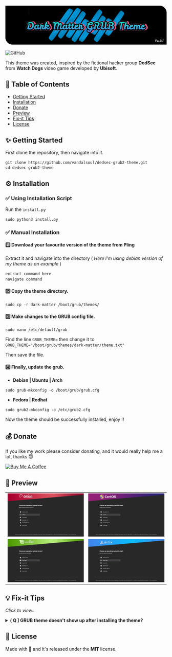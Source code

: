 ![logo](/media/logo.png)

![GitHub](https://img.shields.io/github/license/vandalsoul/dedsec-grub2-theme?style=for-the-badge)

This theme was created, inspired by the fictional hacker group **DedSec** from **Watch Dogs** video game developed by **Ubisoft**.

## 📙 Table of Contents
- [Getting Started](https://github.com/vandalsoul/darkmatter-grub2-theme#-getting-started)
- [Installation](https://github.com/vandalsoul/darkmatter-grub2-theme#%EF%B8%8F-installation)
- [Donate](https://github.com/vandalsoul/darkmatter-grub2-theme#-donate)
- [Preview](https://github.com/vandalsoul/darkmatter-grub2-theme#-preview)
- [Fix-it Tips](https://github.com/vandalsoul/darkmatter-grub2-theme#-fix-it-tips)
- [License](https://github.com/vandalsoul/darkmatter-grub2-theme#-license)

## ✨ Getting Started

First clone the repository, then navigate into it.
```shell
git clone https://github.com/vandalsoul/dedsec-grub2-theme.git
cd dedsec-grub2-theme
```

## ⚙️ Installation

### ✅ Using Installation Script
Run the `install.py`
```shell
sudo python3 install.py
```

### ✅ Manual Installation

#### 1️⃣ Download your favourite version of the theme from Pling

Extract it and navigate into the directory ( *Here I'm using debian version of my theme as an example* )
```sh
extract command here
navigate command
```

#### 2️⃣ Copy the theme directory.
```shell
sudo cp -r dark-matter /boot/grub/themes/
```
#### 3️⃣ Make changes to the GRUB config file.

```shell
sudo nano /etc/default/grub
```
Find the line `GRUB_THEME=` then change it to `GRUB_THEME="/boot/grub/themes/dark-matter/theme.txt"`

Then save the file.

#### 4️⃣ Finally, update the grub.

- **Debian | Ubuntu | Arch**
```shell
sudo grub-mkconfig -o /boot/grub/grub.cfg
```
- **Fedora | Redhat**
```shell
sudo grub2-mkconfig -o /etc/grub2.cfg
```
Now the theme should be successfully installed, enjoy !!

## 💰 Donate
If you like my work please consider donating, and it would really help me a lot, thanks 😇

<a href="https://www.buymeacoffee.com/vandalsoul" target="_blank"><img src="https://cdn.buymeacoffee.com/buttons/v2/default-yellow.png" alt="Buy Me A Coffee" style="height: 60px !important;width: 217px !important;" ></a>

## 📸 Preview
 
|  |  |
| :---: | :---: |
| <img src="https://raw.githubusercontent.com/AdisonCavani/distro-grub-themes/master/preview/Debian.png"/> | <img src="https://raw.githubusercontent.com/AdisonCavani/distro-grub-themes/master/preview/CentOS.png"/> |
| <img src="https://raw.githubusercontent.com/AdisonCavani/distro-grub-themes/master/preview/Linux%20Mint.png"/> | <img src="https://raw.githubusercontent.com/AdisonCavani/distro-grub-themes/master/preview/Artix%20Linux.png"/> |

## 💡 Fix-it Tips
*Click to view...*

<details>
  <summary><b>( Q ] GRUB theme doesn't show up after installing the theme?</b></summary>
  <br>
  
 *It is mainly because of your grub config file ( **located at /etc/default/grub** ).*
  
 *Default grub config will be different for every linux distro. So inorder for this to work you will have to make some tweaks in your grub config file.*

 *This is the [GRUB config](/media/mx-linux-grub-config-file.txt) file for MX Linux 19.4*

 **[ WARNING ] : This is only for referance and not for copy-pasting since it is a Debian-based distro, yours might be different and can mess up the boot if copy-pasted.**
  
</details>

## 📝 License
Made with 💖 and it's released under the **MIT** license.


